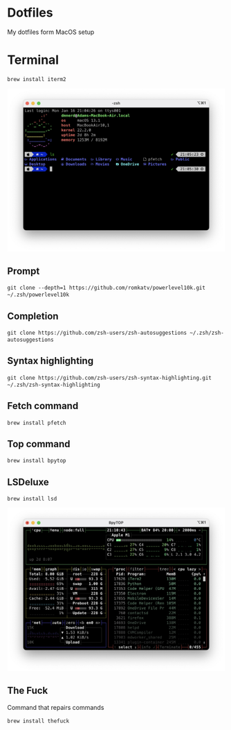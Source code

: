 # Dotfiles
My dotfiles form MacOS setup

# Terminal

    brew install iterm2

![Terminal](https://raw.githubusercontent.com/DMNerd/Dotfiles/main/Screenshots/Term.png "My terminal")

## Prompt

    git clone --depth=1 https://github.com/romkatv/powerlevel10k.git ~/.zsh/powerlevel10k
    
## Completion

    git clone https://github.com/zsh-users/zsh-autosuggestions ~/.zsh/zsh-autosuggestions

## Syntax highlighting

    git clone https://github.com/zsh-users/zsh-syntax-highlighting.git ~/.zsh/zsh-syntax-highlighting

## Fetch command

    brew install pfetch
    
## Top command

    brew install bpytop

## LSDeluxe

    brew install lsd    

![bpytop](https://raw.githubusercontent.com/DMNerd/dotfiles/main/Screenshots/bpytop.png "bpytop")

## The Fuck

Command that repairs commands

    brew install thefuck
